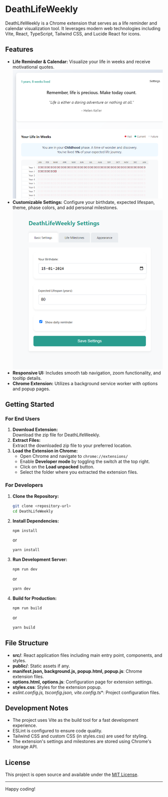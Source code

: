 # DeathLifeWeekly

DeathLifeWeekly is a Chrome extension that serves as a life reminder and calendar visualization tool. It leverages modern web technologies including Vite, React, TypeScript, Tailwind CSS, and Lucide React for icons.

## Features
- **Life Reminder & Calendar:** Visualize your life in weeks and receive motivational quotes.
  ![Life Reminder & Calendar](./assets/front1.png)
- **Customizable Settings:** Configure your birthdate, expected lifespan, theme, phase colors, and add personal milestones.
  ![Customizable Settings](./assets/settings.png)
- **Responsive UI:** Includes smooth tab navigation, zoom functionality, and tooltip details.
- **Chrome Extension:** Utilizes a background service worker with options and popup pages.

## Getting Started

### For End Users
1. **Download Extension:**  
   Download the zip file for DeathLifeWeekly.
2. **Extract Files:**  
   Extract the downloaded zip file to your preferred location.
3. **Load the Extension in Chrome:**  
   - Open Chrome and navigate to `chrome://extensions/`
   - Enable **Developer mode** by toggling the switch at the top right.
   - Click on the **Load unpacked** button.
   - Select the folder where you extracted the extension files.

### For Developers
1. **Clone the Repository:**
   ```bash
   git clone <repository-url>
   cd DeathLifeWeekly
   ```
2. **Install Dependencies:**
   ```bash
   npm install
   ```
   or
   ```bash
   yarn install
   ```
3. **Run Development Server:**
   ```bash
   npm run dev
   ```
   or
   ```bash
   yarn dev
   ```
4. **Build for Production:**
   ```bash
   npm run build
   ```
   or
   ```bash
   yarn build
   ```

## File Structure
- **src/**: React application files including main entry point, components, and styles.
- **public/**: Static assets if any.
- **manifest.json, background.js, popup.html, popup.js**: Chrome extension files.
- **options.html, options.js**: Configuration page for extension settings.
- **styles.css**: Styles for the extension popup.
- **eslint.config.js, tsconfig*.json, vite.config.ts**: Project configuration files.

## Development Notes
- The project uses Vite as the build tool for a fast development experience.
- ESLint is configured to ensure code quality.
- Tailwind CSS and custom CSS (in styles.css) are used for styling.
- The extension's settings and milestones are stored using Chrome's storage API.

## License
This project is open source and available under the [MIT License](LICENSE).

---

Happy coding!
